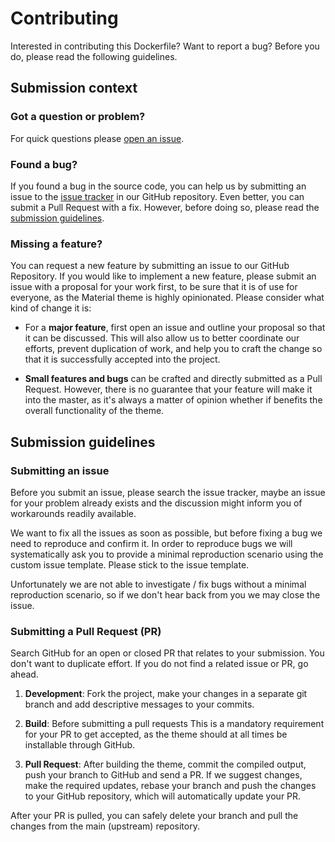 # Contributing

Interested in contributing this Dockerfile? Want to report a bug? Before you do,
please read the following guidelines.

## Submission context

### Got a question or problem?

For quick questions please [open an issue][1].

  [1]: https://github.com/telegraphist/branding/issues

### Found a bug?

If you found a bug in the source code, you can help us by submitting an issue to
the [issue tracker][2] in our GitHub repository. Even better, you can submit a
Pull Request with a fix. However, before doing so, please read the [submission
guidelines][3].

  [2]: https://github.com/telegraphist/branding/issues
  [3]: #submission-guidelines

### Missing a feature?

You can request a new feature by submitting an issue to our GitHub Repository.
If you would like to implement a new feature, please submit an issue with a
proposal for your work first, to be sure that it is of use for everyone, as the
Material theme is highly opinionated. Please consider what kind of change it is:

- For a **major feature**, first open an issue and outline your proposal so that
  it can be discussed. This will also allow us to better coordinate our efforts,
  prevent duplication of work, and help you to craft the change so that it is
  successfully accepted into the project.

- **Small features and bugs** can be crafted and directly submitted as a Pull
  Request. However, there is no guarantee that your feature will make it into
  the master, as it's always a matter of opinion whether if benefits the overall
  functionality of the theme.

## Submission guidelines

### Submitting an issue

Before you submit an issue, please search the issue tracker, maybe an issue for
your problem already exists and the discussion might inform you of workarounds
readily available.

We want to fix all the issues as soon as possible, but before fixing a bug we
need to reproduce and confirm it. In order to reproduce bugs we will
systematically ask you to provide a minimal reproduction scenario using the
custom issue template. Please stick to the issue template.

Unfortunately we are not able to investigate / fix bugs without a minimal
reproduction scenario, so if we don't hear back from you we may close the issue.

### Submitting a Pull Request (PR)

Search GitHub for an open or closed PR that relates to your submission. You
don't want to duplicate effort. If you do not find a related issue or PR, go
ahead.

1. **Development**: Fork the project, make your changes in a separate git branch
   and add descriptive messages to your commits.

1. **Build**: Before submitting a pull requests This is a mandatory requirement
   for your PR to get accepted, as the theme should at all times be installable
   through GitHub.

1. **Pull Request**: After building the theme, commit the compiled output, push
   your branch to GitHub and send a PR. If we suggest changes, make the required
   updates, rebase your branch and push the changes to your GitHub repository,
   which will automatically update your PR.

After your PR is pulled, you can safely delete your branch and pull the changes
from the main (upstream) repository.

